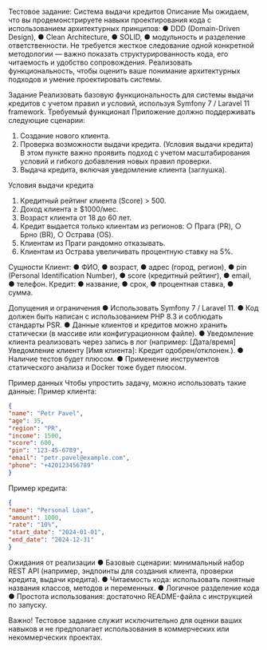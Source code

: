 Тестовое задание: Система выдачи кредитов
Описание
Мы ожидаем, что вы продемонстрируете навыки проектирования кода с
использованием архитектурных принципов:
● DDD (Domain-Driven Design),
● Clean Architecture,
● SOLID,
● модульность и разделение ответственности.
Не требуется жесткое следование одной конкретной методологии — важно показать
структурированность кода, его читаемость и удобство сопровождения.
Реализовать функциональность, чтобы оценить ваше понимание архитектурных
подходов и умение проектировать системы.

Задание
Реализовать базовую функциональность для системы выдачи кредитов с учетом
правил и условий, используя Symfony 7 / Laravel 11 framework.
Требуемый функционал
Приложение должно поддерживать следующие сценарии:
1. Создание нового клиента.
2. Проверка возможности выдачи кредита. (Условия выдачи кредита)
   В этом пункте важно проявить подход с учетом масштабирования условий
   и гибкого добавления новых правил проверки.
3. Выдача кредита, включая уведомление клиента (заглушка).

Условия выдачи кредита
1. Кредитный рейтинг клиента (Score) > 500.
2. Доход клиента ≥ $1000/мес.
3. Возраст клиента от 18 до 60 лет.
4. Кредит выдается только клиентам из регионов:
   ○ Прага (PR),
   ○ Брно (BR),
   ○ Острава (OS).
5. Клиентам из Праги рандомно отказывать.
6. Клиентам из Острава увеличивать процентную ставку на 5%.

Сущности
Клиент:
● ФИО,
● возраст,
● адрес (город, регион),
● pin (Personal Identification Number),
● score (кредитный рейтинг),
● email,
● телефон.
Кредит:
● название,
● срок,
● процентная ставка,
● сумма.

Допущения и ограничения
● Использовать Symfony 7 / Laravel 11.
● Код должен быть написан с использованием PHP 8.3 и соблюдать стандарты
PSR.
● Данные клиентов и кредитов можно хранить статически (в массиве или
конфигурационном файле).
● Уведомление клиента реализовать через запись в лог (например:
[Дата/время] Уведомление клиенту [Имя клиента]: Кредит
одобрен/отклонен.).
● Наличие тестов будет плюсом.
● Применение инструментов статического анализа и Docker тоже будет плюсом.

Пример данных
Чтобы упростить задачу, можно использовать такие данные:
Пример клиента:

```json
{
"name": "Petr Pavel",
"age": 35,
"region": "PR",
"income": 1500,
"score": 600,
"pin": "123-45-6789",
"email": "petr.pavel@example.com",
"phone": "+420123456789"
}
```

Пример кредита:
```json
{
"name": "Personal Loan",
"amount": 1000,
"rate": "10%",
"start_date": "2024-01-01",
"end_date": "2024-12-31"
}
```

Ожидания от реализации
● Базовые сценарии: минимальный набор REST API (например, эндпоинты для
создания клиента, проверки кредита, выдачи кредита).
● Читаемость кода: использовать понятные названия классов, методов и
переменных.
● Логичное разделение кода
● Простота использования: достаточно README-файла с инструкцией по
запуску.

Важно!
Тестовое задание служит исключительно для оценки ваших навыков и не предполагает
использования в коммерческих или некоммерческих проектах. 
